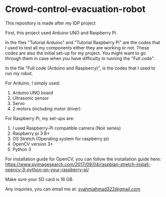 # Crowd-control-evacuation-robot
This repository is made after my IDP project

First, this project used Arduino UNO and Raspberry Pi.

In the files "Tutorial Arduino" and "Tutorial Raspberry Pi" are the codes that I used to test all my components either 
they are working or not. These codes are also the initial set-up for my project. You might want to go through them in case
when you have difficulty in running the "Full code".

In the file "Full code (Arduino and Raspberry)", is the codes that I used to run my robot.

For Arduino, I simply used:
1. Arduino UNO board
2. Ultrasonic sensor
3. Servo
4. 2 motors (including motor driver)

For Raspberry Pi, my set-ups are:
1. I used Raspberry-Pi compatible camera (Noir series)
2. Raspberry pi 3 B+
3. OS Stretch (Operating system for raspberry pi)
4. OpenCV version 3+
5. Python 3

For installation guide for OpenCV, you can follow the installation guide here:
https://www.pyimagesearch.com/2017/09/04/raspbian-stretch-install-opencv-3-python-on-your-raspberry-pi/

Make sure your SD card is 16 GB.

Any inquiries, you can email me at:
syahmiahmad322@gmail.com
